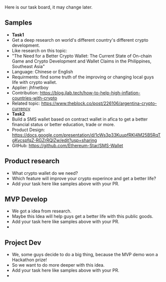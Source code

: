 Here is our task board, it may change later.

## Samples
+ **Task1**
+ Get a deep research on world's different country's different crypto development.
+ Like research on this topic:
+ "The Need for a Better Crypto Wallet: The Current State of On-chain Game and Crypto Development and Wallet Claims in the Philippines, Southeast Asia"
+ Language: Chinese or English
+ Requirments: find some truth of the improving or changing local guys life with crypto wallet.
+ Applier: jhfnetboy
+ Contribution: https://blog.jlab.tech/how-to-help-high-inflation-countries-with-crypto
+ Related topic: https://www.theblock.co/post/226106/argentina-crypto-currency
+ **Task2**
+ Build a SMS wallet based on contract wallet in afica to get a better financial status or better education, trade or more.
+ Product Design: https://docs.google.com/presentation/d/1cWs3p33KuupfRKl4M25B5RqTgKvcspfqZ-RGZrRQlZw/edit?usp=sharing
+ GitHub: https://github.com/Ethereum-Star/SMS-Wallet

## Product research
+ What crypto wallet do we need?
+ Which feature will improve your crypto experince and get a better life?
+ Add your task here like samples above with your PR.


## MVP Develop
+ We got a idea from research.
+ Maybe this Idea will help guys get a better life with this public goods.
+ Add your task here like samples above with your PR.
+ 

## Project Dev
+ We, some guys decide to do a big thing, because the MVP demo won a Hackathon prize!
+ So we want to do more deeper with this idea.
+ Add your task here like samples above with your PR.
+ 
